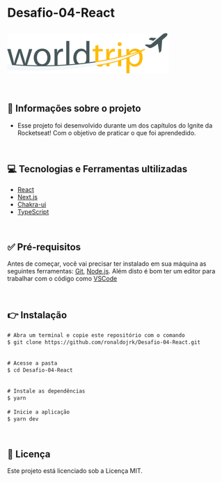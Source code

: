 # Desafio-04-React 


 

##  ![mock1](public/Logo.svg)
&nbsp;

## 📖 Informações sobre o projeto

* Esse projeto foi desenvolvido durante um dos capítulos do Ignite da Rocketseat! Com o objetivo de praticar o que foi aprendedido.
  

&nbsp;





## 💻 Tecnologias e Ferramentas ultilizadas

* [React](https://pt-br.reactjs.org/E)
* [Next.js](https://nextjs.org/)
* [Chakra-ui](https://chakra-ui.com/)
* [TypeScript](https://www.typescriptlang.org/)

&nbsp;
## ✅ Pré-requisitos 


Antes de começar, você vai precisar ter instalado em sua máquina as seguintes ferramentas:
[Git](https://git-scm.com), [Node.js](https://nodejs.org/en/). 
Além disto é bom ter um editor para trabalhar com o código como [VSCode](https://code.visualstudio.com/)


&nbsp;

## 👉 Instalação 






```
# Abra um terminal e copie este repositório com o comando
$ git clone https://github.com/ronaldojrk/Desafio-04-React.git


# Acesse a pasta 
$ cd Desafio-04-React


# Instale as dependências
$ yarn

# Inicie a aplicação
$ yarn dev

```


&nbsp;

## 📝 Licença

Este projeto está licenciado sob a Licença MIT. 




